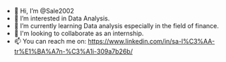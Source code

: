 - 👋 Hi, I’m @Sale2002
- 👀 I’m interested in Data Analysis.
- 🌱 I’m currently learning Data analysis especially in the field of finance.
- 💞️ I'm looking to collaborate as an internship.
- 📫 You can reach me on: https://www.linkedin.com/in/sa-l%C3%AA-tr%E1%BA%A7n-%C3%A1i-309a7b26b/

<!---
Sale2002/Sale2002 is a ✨ special ✨ repository because its `README.md` (this file) appears on your GitHub profile.
You can click the Preview link to take a look at your changes.
--->
